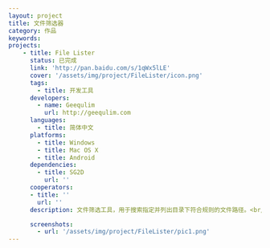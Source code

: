 ```yaml
---
layout: project
title: 文件筛选器
category: 作品
keywords:
projects:
    - title: File Lister
      status: 已完成
      link: 'http://pan.baidu.com/s/1qWx5lLE'
      cover: '/assets/img/project/FileLister/icon.png'
      tags:
        - title: 开发工具
      developers:
        - name: Geequlim
          url: http://geequlim.com  
      languages:
        - title: 简体中文
      platforms:
        - title: Windows
        - title: Mac OS X
        - title: Android
      dependencies:
        - title: SG2D
          url: ''
      cooperators:
      - title: ''
        url: ''
      description: 文件筛选工具，用于搜索指定并列出目录下符合规则的文件路径。<br/>用于Android平台的MK文件制作十分方便。<br/>支持设置文件过滤、目录过滤、反向过滤。<br/>支持导出/导入设置配置<br/>支持添加结果前、后缀<br/>允许将搜索结果保存到文本文件

      screenshots:
        - url: '/assets/img/project/FileLister/pic1.png'
---
```

